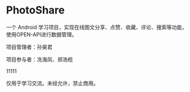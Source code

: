 # PhotoShare
一个 Android 学习项目，实现在线图文分享、点赞、收藏、评论、搜索等功能，使用OPEN-API进行数据管理。
<p> 项目管理者：孙昊君
<p> 项目参与者：冼海凤、郑浩榄
<p> 11111
<p> 仅用于学习交流。未经允许，禁止商用。
